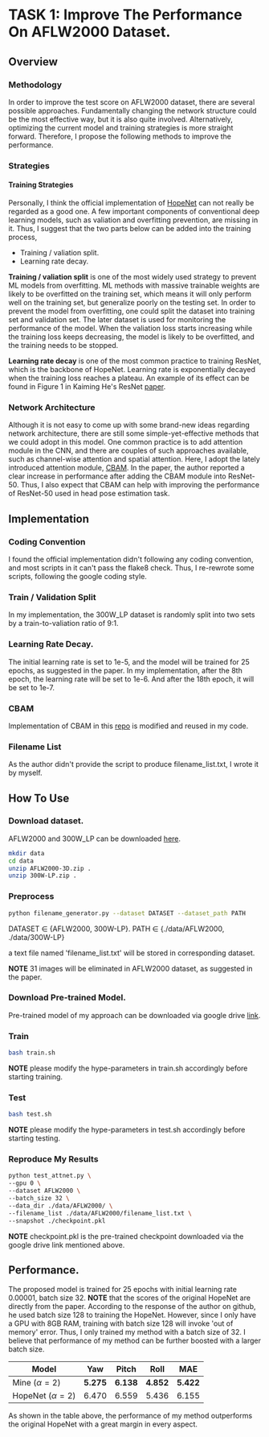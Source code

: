 # TASK 1: Improve The Performance On AFLW2000 Dataset.

## Overview

### Methodology

In order to improve the test score on AFLW2000 dataset, there are several possible approaches. Fundamentally changing the network structure could be the most effective way, but it is also quite involved. Alternatively, optimizing the current model and training strategies is more straight forward. Therefore, I propose the following methods to improve the performance.

### Strategies

#### Training Strategies

Personally, I think the official implementation of [HopeNet](https://github.com/natanielruiz/deep-head-pose) can not really be regarded as a good one. A few important components of conventional deep learning models, such as valiation and overfitting prevention, are missing in it. Thus, I suggest that the two parts below can be added into the training process,

- Training / valiation split.
- Learning rate decay.

**Training / valiation split** is one of the most widely used strategy to prevent ML models from overfitting. ML methods with massive trainable weights are likely to be overfitted on the training set, which means it will only perform well on the training set, but generalize poorly on the testing set. In order to prevent the model from overfitting, one could split the dataset into training set and validation set. The later dataset is used for monitoring the performance of the model. When the valiation loss starts increasing while the training loss keeps decreasing, the model is likely to be overfitted, and the training needs to be stopped.

**Learning rate decay** is one of the most common practice to training ResNet, which is the backbone of HopeNet. Learning rate is exponentially decayed when the training loss reaches a plateau. An example of its effect can be found in Figure 1 in Kaiming He's ResNet [paper](https://arxiv.org/pdf/1512.03385.pdf).

### Network Architecture

Although it is not easy to come up with some brand-new ideas regarding network architecture, there are still some simple-yet-effective methods that we could adopt in this model. One common practice is to add attention module in the CNN, and there are couples of such approaches available, such as channel-wise attention and spatial attention. Here, I adopt the lately introduced attention module, [CBAM](https://arxiv.org/pdf/1807.06521.pdf). In the paper, the author reported a clear increase in performance after adding the CBAM module into ResNet-50. Thus, I also expect that CBAM can help with improving the performance of ResNet-50 used in head pose estimation task.

## Implementation

### Coding Convention

I found the official implementation didn't following any coding convention, and most scripts in it can't pass the flake8 check. Thus, I re-rewrote some scripts, following the google coding style.

### Train / Validation Split

In my implementation, the 300W_LP dataset is randomly split into two sets by a train-to-valiation ratio of 9:1.

### Learning Rate Decay.

The initial learning rate is set to 1e-5, and the model will be trained for 25 epochs, as suggested in the paper. In my implementation, after the 8th epoch, the learning rate will be set to 1e-6. And after the 18th epoch, it will be set to 1e-7.

### CBAM

Implementation of CBAM in this [repo](https://github.com/Jongchan/attention-module) is modified and reused in my code.

### Filename List

As the author didn't provide the script to produce filename_list.txt, I wrote it by myself.

## How To Use

### Download dataset.

AFLW2000 and 300W_LP can be downloaded [here](http://www.cbsr.ia.ac.cn/users/xiangyuzhu/projects/3DDFA/main.htm).

```bash
mkdir data
cd data
unzip AFLW2000-3D.zip .
unzip 300W-LP.zip .
```

### Preprocess

```bash
python filename_generator.py --dataset DATASET --dataset_path PATH
```

DATASET $\in$ {AFLW2000, 300W-LP}.
PATH $\in$ {./data/AFLW2000, ./data/300W-LP}

a text file named 'filename_list.txt' will be stored in corresponding dataset.

**NOTE** 31 images will be eliminated in AFLW2000 dataset, as suggested in the paper.

### Download Pre-trained Model.

Pre-trained model of my approach can be downloaded via google drive [link](https://drive.google.com/file/d/1mWbCBsXWPVGNSoXAKlQOkvYOcjUNIvwC/view?usp=sharing).

### Train

```bash
bash train.sh
```

**NOTE** please modify the hype-parameters in train.sh accordingly before starting training.

### Test

```bash
bash test.sh
```

**NOTE** please modify the hype-parameters in test.sh accordingly before starting testing.

### Reproduce My Results

```bash
python test_attnet.py \
--gpu 0 \
--dataset AFLW2000 \
--batch_size 32 \
--data_dir ./data/AFLW2000/ \
--filename_list ./data/AFLW2000/filename_list.txt \
--snapshot ./checkpoint.pkl
```

**NOTE** checkpoint.pkl is the pre-trained checkpoint downloaded via the google drive link mentioned above.

## Performance.

The proposed model is trained for 25 epochs with initial learning rate 0.00001, batch size 32. **NOTE** that the scores of the original HopeNet are directly from the paper. According to the response of the author on github, he used batch size 128 to training the HopeNet. However, since I only have a GPU with 8GB RAM, training with batch size 128 will invoke 'out of memory' error. Thus, I only trained my method with a batch size of 32. I believe that performance of my method can be further boosted with a larger batch size.

|  Model |  Yaw |  Pitch |  Roll |  MAE  |
|---|---|---|---|---|
| Mine ($\alpha=2$)  |  **5.275** |  **6.138** |  **4.852** | **5.422**|
| HopeNet ($\alpha=2$)  | 6.470  |  6.559 | 5.436  |6.155|

As shown in the table above, the performance of my method outperforms the original HopeNet with a great margin in every aspect.
